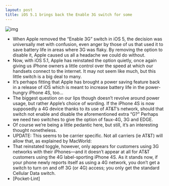 ```yaml
---
layout: post
title: iOS 5.1 brings back the Enable 3G switch for some
---
```

![img](http://media.idownloadblog.com/wp-content/uploads/2012/03/disable-3g-option.jpg)
* When Apple removed the “Enable 3G” switch in iOS 5, the decision was universally met with confusion, even anger by those of us that used it to save battery life in areas where 3G was flaky. By removing the option to disable it, Apple caused us all a headache we could do without.
* Now, with iOS 5.1, Apple has reinstated the option quietly, once again giving us iPhone owners a little control over the speed at which our handsets connect to the internet. It may not seem like much, but this little switch is a big deal to many.
* It’s perhaps fitting that Apple has brought a power saving feature back in a release of iOS which is meant to increase battery life in the power-hungry iPhone 4S, too…
* The biggest question on our lips though doesn’t revolve around power usage, but rather Apple’s choice of wording. If the iPhone 4S is now supposedly a 4G device thanks to its use of AT&T’s network, should that switch not enable and disable the aforementioned extra “G?” Perhaps we need two switches to give the option of faux-4G, 3G and EDGE.
* Of course we’re being a little pedantic here, but still, it’s an interesting thought nonetheless.
* UPDATE: This seems to be carrier specific. Not all carriers (ie AT&T) will allow that, as explained by MacWorld:
* That reinstated toggle, however, only appears for customers using 3G networks with their iPhones—and it doesn’t appear at all for AT&T customers using the 4G label-sporting iPhone 4S. As it stands now, if your phone newly reports itself as using a 4G network, you don’t get a switch to turn on and off 3G (or 4G) access; you only get the standard Cellular Data switch.
* [Pocket-Lint]

